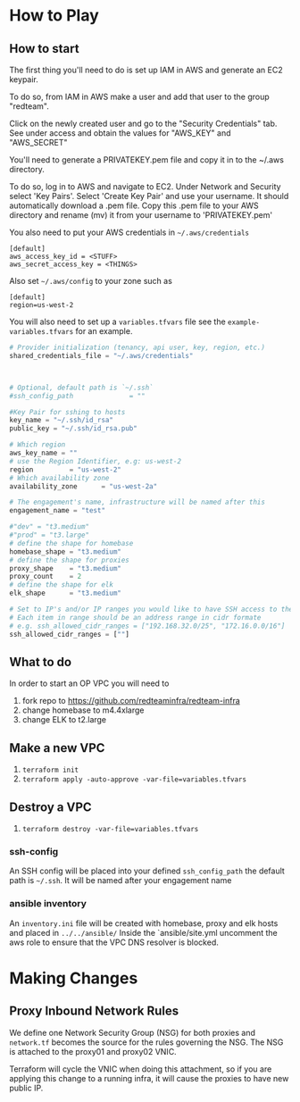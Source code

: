 # How to Play

## How to start

The first thing you'll need to do is set up IAM in AWS and generate an EC2 keypair.

To do so, from IAM in AWS make a user and add that user to the group "redteam".

Click on the newly created user and go to the "Security Credentials" tab. See under access and obtain the values for "AWS_KEY" and "AWS_SECRET"

You'll need to generate a PRIVATEKEY.pem file and copy it in to the ~/.aws directory.

To do so, log in to AWS and navigate to EC2. Under Network and Security select 'Key Pairs'. Select 'Create Key Pair' and use your username. It should automatically download a .pem file. Copy this .pem file to your AWS directory and rename (mv) it from your username to 'PRIVATEKEY.pem'



You also need to put your AWS credentials in `~/.aws/credentials`

```
[default]
aws_access_key_id = <STUFF>
aws_secret_access_key = <THINGS>
```

Also set `~/.aws/config` to your zone such as

```
[default]
region=us-west-2
```

You will also need to set up a `variables.tfvars` file see the `example-variables.tfvars` for an example.

``` terraform
# Provider initialization (tenancy, api user, key, region, etc.)
shared_credentials_file = "~/.aws/credentials"



# Optional, default path is `~/.ssh`
#ssh_config_path              = ""

#Key Pair for sshing to hosts
key_name = "~/.ssh/id_rsa"
public_key = "~/.ssh/id_rsa.pub"

# Which region
aws_key_name = ""
# use the Region Identifier, e.g: us-west-2
region         = "us-west-2"
# Which availability zone
availability_zone      = "us-west-2a"

# The engagement's name, infrastructure will be named after this
engagement_name = "test"

#"dev" = "t3.medium"
#"prod" = "t3.large"
# define the shape for homebase
homebase_shape = "t3.medium"
# define the shape for proxies
proxy_shape    = "t3.medium"
proxy_count    = 2
# define the shape for elk
elk_shape      = "t3.medium"

# Set to IP's and/or IP ranges you would like to have SSH access to the infrastructure
# Each item in range should be an address range in cidr formate
# e.g. ssh_allowed_cidr_ranges = ["192.168.32.0/25", "172.16.0.0/16"]
ssh_allowed_cidr_ranges = [""]
```

## What to do

In order to start an OP VPC you will need to

1. fork repo to https://github.com/redteaminfra/redteam-infra
2. change homebase to m4.4xlarge
3. change ELK to t2.large

## Make a new VPC

1. `terraform init`
2. `terraform apply -auto-approve -var-file=variables.tfvars`

## Destroy a VPC

1. `terraform destroy -var-file=variables.tfvars`


### ssh-config
An SSH config will be placed into your defined `ssh_config_path` the default path is `~/.ssh`. It will be named after your engagement name

### ansible inventory
An `inventory.ini` file will be created with homebase, proxy and elk hosts and placed in `../../ansible/`
Inside the `ansible/site.yml uncomment the aws role to ensure that the VPC DNS resolver is blocked.

# Making Changes

## Proxy Inbound Network Rules

We define one Network Security Group (NSG) for both proxies and `network.tf` becomes the source for the rules governing the NSG. The NSG is attached to the proxy01 and proxy02 VNIC.

Terraform will cycle the VNIC when doing this attachment, so if you are applying this change to a running infra, it will cause the proxies to have new public IP.

